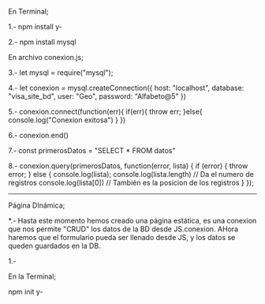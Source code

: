 En Terminal;

1.- 
npm install y-

2.-
npm install mysql

En archivo conexion.js;

3.- 
let mysql = require("mysql");

4.-
let conexion = mysql.createConnection({
    host: "localhost",
    database: "visa_site_bd",
    user: "Geo",
    password: "Alfabeto@5"
})

5.- 
conexion.connect(function(err){
    if(err){
        throw err;
    }else{
        console.log("Conexion exitosa")
    }
})

6.-
conexion.end()

7.- 
const primerosDatos = "SELECT * FROM datos"

8.- 
conexion.query(primerosDatos, function(error, lista) {
    if (error) {
        throw error;
    } else {
        console.log(lista);
        console.log(lista.length)  // Da el numero de registros
        console.log(lista[0]) // También es la posicion de los registros
    }
});

---------------------------------------------

Página DInámica;

*.- 
Hasta este momento hemos creado una página estática, es una conexion que nos permite "CRUD" los datos de la BD desde JS.conexion.
AHora haremos que el formulario pueda ser llenado desde JS, y los datos se queden guardados en la DB.

1.- 

En la Terminal;

npm init y-
